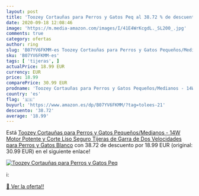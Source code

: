 ```yaml
---
layout: post
title: 'Toozey Cortauñas para Perros y Gatos Peq al 38.72 % de descuento'
date: 2020-09-18 12:08:46
image: 'https://m.media-amazon.com/images/I/41E4WrKcgdL._SL200_.jpg'
comments: true
category: ofertas
author: ring
slug: 'B07YV6FKMM-es Toozey Cortauñas para Perros y Gatos Pequeños/Medianos -...'
sku: 'B07YV6FKMM-es'
tags: [ 'tijeras', ]
actualPrice: 18.99 EUR
currency: EUR
price: 18.99
comparePrice: 30.99 EUR
prodname: 'Toozey Cortauñas para Perros y Gatos Pequeños/Medianos - 14W Motor Potente y Corte Liso Seguro  Tijeras de Garra de Dos Velocidades para Perros y Gatos  Blanco'
country: 'es'
flag: '🇪🇸'
buyurl: 'https://www.amazon.es/dp/B07YV6FKMM/?tag=tolees-21'
descuento: '38.72'
average: '18.99'
---
```


Está [Toozey Cortauñas para Perros y Gatos Pequeños/Medianos - 14W Motor Potente y Corte Liso Seguro  Tijeras de Garra de Dos Velocidades para Perros y Gatos  Blanco](https://www.amazon.es/dp/B07YV6FKMM/?tag=tolees-21) con 38.72 de descuento por 18.99 EUR (original: 30.99 EUR) en el siguiente enlace!

[![Toozey Cortauñas para Perros y Gatos Peq](https://m.media-amazon.com/images/I/41E4WrKcgdL._SL200_.jpg)](https://www.amazon.es/dp/B07YV6FKMM/?tag=tolees-21)

ℹ️:


[🛒 Ver la oferta!!](https://www.amazon.es/dp/B07YV6FKMM/?tag=tolees-21)
